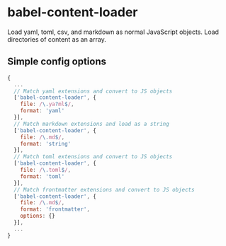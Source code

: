 # babel-content-loader
Load yaml, toml, csv, and markdown as normal JavaScript objects. Load
directories of content as an array.

## Simple config options
```javascript
{
  ...
  // Match yaml extensions and convert to JS objects
  ['babel-content-loader', {
    file: /\.ya?ml$/,
    format: 'yaml'
  }],
  // Match markdown extensions and load as a string
  ['babel-content-loader', {
    file: /\.md$/,
    format: 'string'
  }],
  // Match toml extensions and convert to JS objects
  ['babel-content-loader', {
    file: /\.toml$/,
    format: 'toml'
  }],
  // Match frontmatter extensions and convert to JS objects
  ['babel-content-loader', {
    file: /\.md$/,
    format: 'frontmatter',
    options: {}
  }],
  ...
}
```
